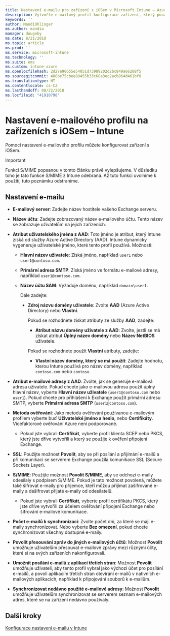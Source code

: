 ```yaml
---
title: Nastavení e-mailu pro zařízení s iOSem v Microsoft Intune – Azure | Microsoft Docs
description: Vytvořte e-mailový profil konfigurace zařízení, který používá servery Exchange a načítá atributy ze služby Azure Active Directory. Pomocí Microsoft Intune můžete na zařízeních s iOSem také povolit protokol SSL, ověřovat uživatele certifikáty nebo uživatelským jménem a heslem a synchronizovat e-maily.
keywords: ''
author: MandiOhlinger
ms.author: mandia
manager: dougeby
ms.date: 8/21/2018
ms.topic: article
ms.prod: ''
ms.service: microsoft-intune
ms.technology: ''
ms.suite: ems
ms.custom: intune-azure
ms.openlocfilehash: 2d27e90655e54051d73989202d2bc849a66208f5
ms.sourcegitcommit: 488be75cbee88455b33c68a3ec2acb864d461bf8
ms.translationtype: HT
ms.contentlocale: cs-CZ
ms.lasthandoff: 08/22/2018
ms.locfileid: "41910798"
---
```

# <a name="email-profile-settings-for-ios-devices---intune"></a>Nastavení e-mailového profilu na zařízeních s iOSem – Intune

Pomocí nastavení e-mailového profilu můžete konfigurovat zařízení s iOSem.

> [!IMPORTANT]
> Funkci S/MIME popsanou v tomto článku právě vylepšujeme. V důsledku toho je tato funkce S/MIME z Intune odebraná. Až tuto funkci uvolníme k použití, tuto poznámku odstraníme.

## <a name="email-settings"></a>Nastavení e-mailu

- **E-mailový server**: Zadejte název hostitele vašeho Exchange serveru.
- **Název účtu**: Zadejte zobrazovaný název e-mailového účtu. Tento název se zobrazuje uživatelům na jejich zařízeních.
- **Atribut uživatelského jména z AAD**: Toto jméno je atribut, který Intune získá od služby Azure Active Directory (AAD). Intune dynamicky vygeneruje uživatelské jméno, které tento profil používá. Možnosti:
  - **Hlavní název uživatele**: Získá jméno, například `user1` nebo `user1@contoso.com`.
  - **Primární adresa SMTP**: Získá jméno ve formátu e-mailové adresy, například `user1@contoso.com`.
  - **Název účtu SAM**: Vyžaduje doménu, například `domain\user1`.

    Dále zadejte:  
    - **Zdroj názvu domény uživatele**: Zvolte **AAD** (Azure Active Directory) nebo **Vlastní**.

      Pokud se rozhodnete získat atributy ze služby **AAD**, zadejte:
      - **Atribut názvu domény uživatele z AAD**: Zvolte, jestli se má získat atribut **Úplný název domény** nebo **Název NetBIOS** uživatele.

      Pokud se rozhodnete použít **Vlastní** atributy, zadejte:
      - **Vlastní název domény, který se má použít**: Zadejte hodnotu, kterou Intune používá pro název domény, například `contoso.com` nebo `contoso`.

- **Atribut e-mailové adresy z AAD**: Zvolte, jak se generuje e-mailová adresa uživatele. Pokud chcete jako e-mailovou adresu použít úplný hlavní název, vyberte **Hlavní název uživatele** (`user1@contoso.com` nebo `user1`). Pokud chcete pro přihlášení k Exchange použít primární adresu SMTP, vyberte **Primární adresa SMTP** (`user1@contoso.com`).
- **Metoda ověřování**: Jako metodu ověřování používanou e-mailovým profilem vyberte buď **Uživatelské jméno a heslo**, nebo **Certifikáty**. Vícefaktorové ověřování Azure není podporované.
  - Pokud jste vybrali **Certifikát**, vyberte profil klienta SCEP nebo PKCS, který jste dříve vytvořili a který se použije k ověření připojení Exchange.
- **SSL**: Použijte možnost **Povolit**, aby se při posílání a přijímání e-mailů a při komunikaci se serverem Exchange použila komunikace SSL (Secure Sockets Layer).
- **S/MIME**: Použijte možnost **Povolit S/MIME**, aby se odchozí e-maily odesílaly s podpisem S/MIME. Pokud je tato možnost povolená, můžete také šifrovat e-maily pro příjemce, kteří můžou přijímat zašifrované e-maily a dešifrovat přijaté e-maily od odesílatelů.
  - Pokud jste vybrali **Certifikát**, vyberte profil certifikátu PKCS, který jste dříve vytvořili za účelem ověřování připojení Exchange nebo šifrování e-mailové komunikace.
- **Počet e-mailů k synchronizaci**: Zvolte počet dní, za které se mají e-maily synchronizovat. Nebo vyberte **Bez omezení**, pokud chcete synchronizovat všechny dostupné e-maily.
- **Povolit přesouvání zpráv do jiných e-mailových účtů**: Možnost **Povolit** umožňuje uživatelům přesouvat e-mailové zprávy mezi různými účty, které si na svých zařízeních nakonfigurovali.
- **Umožnit posílání e-mailů z aplikací třetích stran**: Možnost **Povolit** umožňuje uživateli, aby tento profil vybral jako výchozí účet pro posílání e-mailů, a povolí aplikacím třetích stran otevírání e-mailů v nativních e-mailových aplikacích, například k připojování souborů k e-mailům.
- **Synchronizovat nedávno použité e-mailové adresy**: Možnost **Povolit** umožňuje uživatelům synchronizovat se serverem seznam e-mailových adres, které se na zařízení nedávno používaly.

## <a name="next-steps"></a>Další kroky
[Konfigurace nastavení e-mailu v Intune](email-settings-configure.md)
